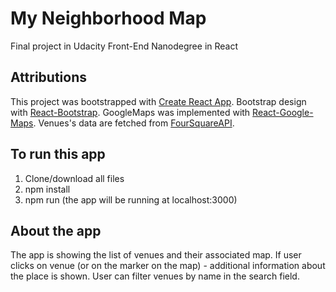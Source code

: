 # My Neighborhood Map
Final project in Udacity Front-End Nanodegree in React

## Attributions
This project was bootstrapped with [Create React App](https://github.com/facebookincubator/create-react-app).
Bootstrap design with [React-Bootstrap](https://react-bootstrap.github.io/).
GoogleMaps was implemented with [React-Google-Maps](https://github.com/tomchentw/react-google-maps).
Venues's data are fetched from [FourSquareAPI](https://developer.foursquare.com/).

## To run this app
1. Clone/download all files
2. npm install
3. npm run (the app will be running at localhost:3000)

## About the app
The app is showing the list of venues and their associated map.
If user clicks on venue (or on the marker on the map) - additional information about the place is shown.
User can filter venues by name in the search field.
